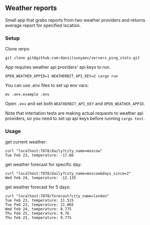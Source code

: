 ## Weather reports
Small app that grabs reports from two weather providers and returns average report for specified location.

### Setup

Clone rerpo

```
git clone git@github.com:daniilsunyaev/servers_ping_stats.git
```

App requires weather api providers' api keys to run.

```
OPEN_WEATHER_APPID=1 WEATHERBIT_API_KEY=2 cargo run
```

You can use .env files to set up env vars:

```
mv .env.example .env
```

Open `.env` and set both `WEATHERBIT_API_KEY` and `OPEN_WEATHER_APPID`.

Note that intertation tests are making actual requests to weather api providers, so you need to set up api keys before running `cargo test`.

### Usage

get current weather:
```
curl "localhost:7878/daily?city_name=moscow"
Tue Feb 23, temperature: -17.66
```

get weather forecast for specific day:
```
curl "localhost:7878/daily?city_name=moscow&days_since=2"
Wed Feb 24, temperature: -12.135
```

get weather forecast for 5 days:
```
curl "localhost:7878/forecast?city_name=london"
Tue Feb 23, temperature: 11.515
Tue Feb 23, temperature: 11.865
Wed Feb 24, temperature: 8.775
Thu Feb 25, temperature: 8.76
Thu Feb 25, temperature: 9.775
```



